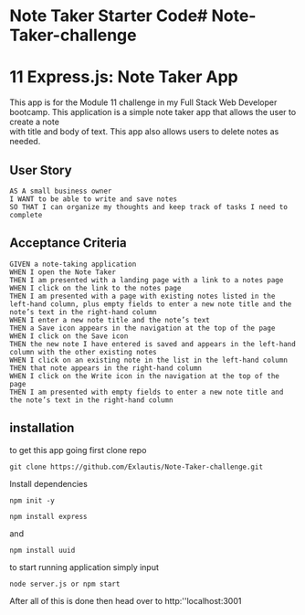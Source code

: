 # Note Taker Starter Code# Note-Taker-challenge

# 11 Express.js: Note Taker App

This app is for the Module 11 challenge in my Full Stack Web Developer bootcamp. This application is a simple note taker app that allows the user to create a note  
with title and body of text. This app also allows users to delete notes as needed.

## User Story

```
AS A small business owner  
I WANT to be able to write and save notes  
SO THAT I can organize my thoughts and keep track of tasks I need to complete  
```

## Acceptance Criteria

```
GIVEN a note-taking application  
WHEN I open the Note Taker  
THEN I am presented with a landing page with a link to a notes page  
WHEN I click on the link to the notes page  
THEN I am presented with a page with existing notes listed in the left-hand column, plus empty fields to enter a new note title and the note’s text in the right-hand column  
WHEN I enter a new note title and the note’s text  
THEN a Save icon appears in the navigation at the top of the page  
WHEN I click on the Save icon  
THEN the new note I have entered is saved and appears in the left-hand column with the other existing notes  
WHEN I click on an existing note in the list in the left-hand column  
THEN that note appears in the right-hand column  
WHEN I click on the Write icon in the navigation at the top of the page  
THEN I am presented with empty fields to enter a new note title and the note’s text in the right-hand column  
```

## installation
to get this app going first clone repo
```terminal
git clone https://github.com/Exlautis/Note-Taker-challenge.git
```
Install dependencies 
```terminal
npm init -y
```
```terminal
npm install express
```
and
```terminal
npm install uuid
```
to start running application simply input
```terminal
node server.js or npm start
```
After all of this is done then head over to http:''localhost:3001 

